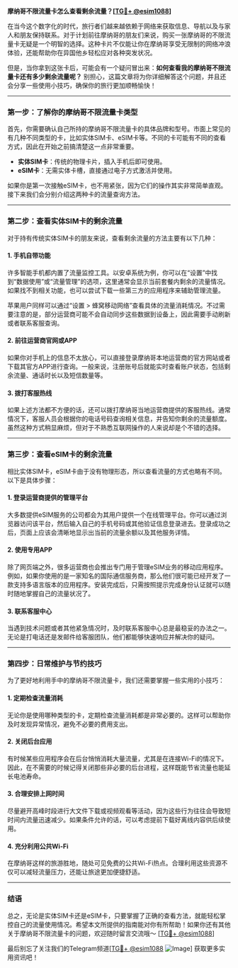 **摩纳哥不限流量卡怎么查看剩余流量？[[TG💪+ @esim1088](https://t.me/s/esim1088)]**

在当今这个数字化的时代，旅行者们越来越依赖于网络来获取信息、导航以及与家人和朋友保持联系。对于计划前往摩纳哥的朋友们来说，购买一张摩纳哥的不限流量卡无疑是一个明智的选择。这种卡片不仅能让你在摩纳哥享受无限制的网络冲浪体验，还能帮助你在异国他乡轻松应对各种突发状况。

但是，当你拿到这张卡后，可能会有一个疑问冒出来：**如何查看我的摩纳哥不限流量卡还有多少剩余流量呢？** 别担心，这篇文章将为你详细解答这个问题，并且还会分享一些使用小技巧，确保你的旅行更加顺畅愉快！

---

### **第一步：了解你的摩纳哥不限流量卡类型**

首先，你需要确认自己所持的摩纳哥不限流量卡的具体品牌和型号。市面上常见的有几种不同类型的卡，比如实体SIM卡、eSIM卡等。不同的卡可能有不同的查看方式，因此在开始之前搞清楚这一点非常重要。

- **实体SIM卡**：传统的物理卡片，插入手机后即可使用。
- **eSIM卡**：无需实体卡槽，直接通过电子方式激活并使用。

如果你是第一次接触eSIM卡，也不用紧张，因为它们的操作其实非常简单直观。接下来我们会分别介绍这两种卡的流量查询方法。

---

### **第二步：查看实体SIM卡的剩余流量**

对于持有传统实体SIM卡的朋友来说，查看剩余流量的方法主要有以下几种：

#### **1. 手机自带功能**
许多智能手机都内置了流量监控工具。以安卓系统为例，你可以在“设置”中找到“数据使用”或“流量管理”的选项，这里通常会显示当前套餐内剩余的流量情况。如果找不到相关功能，也可以尝试下载一些第三方的应用程序来辅助管理流量。

苹果用户同样可以通过“设置 > 蜂窝移动网络”查看具体的流量消耗情况。不过需要注意的是，部分运营商可能不会自动同步这些数据到设备上，因此需要手动刷新或者联系客服查询。

#### **2. 前往运营商官网或APP**
如果你对手机上的信息不太放心，可以直接登录摩纳哥本地运营商的官方网站或者下载其官方APP进行查询。一般来说，注册账号后就能实时查看账户状态，包括剩余流量、通话时长以及短信数量等。

#### **3. 拨打客服热线**
如果上述方法都不方便的话，还可以拨打摩纳哥当地运营商提供的客服热线。通常情况下，客服人员会根据你的电话号码查询相关信息，并告知你剩余的流量额度。虽然这种方式稍显麻烦，但对于不熟悉互联网操作的人来说却是个不错的选择。

---

### **第三步：查看eSIM卡的剩余流量**

相比实体SIM卡，eSIM卡由于没有物理形态，所以查看流量的方式也略有不同。以下是具体步骤：

#### **1. 登录运营商提供的管理平台**
大多数提供eSIM服务的公司都会为其用户提供一个在线管理平台。你可以通过浏览器访问该平台，然后输入自己的手机号码或其他验证信息登录进去。登录成功之后，页面上应该会清晰地显示出当前的流量余额以及其他服务详情。

#### **2. 使用专用APP**
除了网页端之外，很多运营商也会推出专门用于管理eSIM业务的移动应用程序。例如，如果你使用的是一家知名的国际通信服务商，那么他们很可能已经开发了一款支持多语言版本的应用程序。安装完成后，只需按照提示完成身份认证就可以随时随地掌握自己的流量状况了。

#### **3. 联系客服中心**
当遇到技术问题或者其他紧急情况时，及时联系客服中心总是最稳妥的办法之一。无论是打电话还是发邮件给客服团队，他们都能够快速响应并解决你的疑问。

---

### **第四步：日常维护与节约技巧**

为了更好地利用手中的摩纳哥不限流量卡，我们还需要掌握一些实用的小技巧：

#### **1. 定期检查流量消耗**
无论你是使用哪种类型的卡，定期检查流量消耗都是非常必要的。这样可以帮助你及时发现异常情况，避免不必要的费用支出。

#### **2. 关闭后台应用**
有时候某些应用程序会在后台悄悄消耗大量流量，尤其是在连接Wi-Fi的情况下。因此，在不需要的时候记得关闭那些非必要的后台进程，这样既能节省流量也能延长电池寿命。

#### **3. 合理安排上网时间**
尽量避开高峰时段进行大文件下载或视频观看等活动，因为这些行为往往会导致短时间内流量迅速减少。如果条件允许的话，可以考虑提前下载好离线内容供后续使用。

#### **4. 充分利用公共Wi-Fi**
在摩纳哥这样的旅游胜地，随处可见免费的公共Wi-Fi热点。合理利用这些资源不仅可以减轻流量压力，还能让旅途更加便捷舒适。

---

### **结语**

总之，无论是实体SIM卡还是eSIM卡，只要掌握了正确的查看方法，就能轻松掌控自己的流量使用情况。希望本文所提供的指南能对你有所帮助！如果你还有其他关于摩纳哥不限流量卡的问题，欢迎随时留言交流哦～ [[TG💪+ @esim1088](https://t.me/s/esim1088)]

最后别忘了关注我们的Telegram频道[[TG💪+ @esim1088](https://t.me/s/esim1088) ![Image](https://i.postimg.cc/4NQfJmqS/Snipaste-2025-05-13-00-14-12.png)] 获取更多实用资讯吧！
